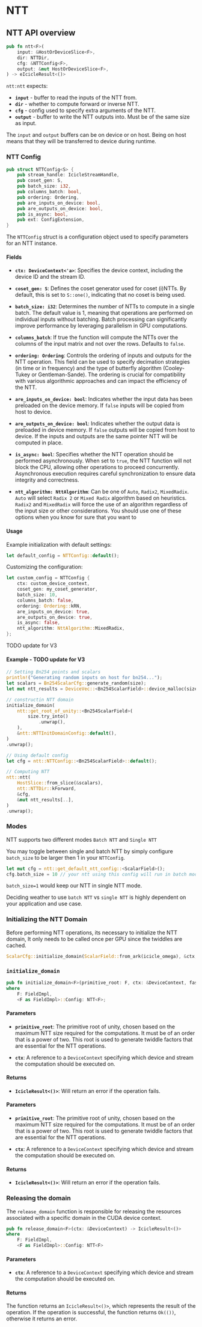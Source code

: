 # NTT

## NTT API overview

```rust
pub fn ntt<F>(
    input: &HostOrDeviceSlice<F>,
    dir: NTTDir,
    cfg: &NTTConfig<F>,
    output: &mut HostOrDeviceSlice<F>,
) -> eIcicleResult<()>
```

`ntt:ntt` expects:

- **`input`** - buffer to read the inputs of the NTT from.
- **`dir`** - whether to compute forward or inverse NTT.
- **`cfg`** - config used to specify extra arguments of the NTT.
- **`output`** - buffer to write the NTT outputs into. Must be of the same  size as input.

The `input` and `output` buffers can be on device or on host. Being on host means that they will be transferred to device during runtime.

### NTT Config

```rust
pub struct NTTConfig<S> {
    pub stream_handle: IcicleStreamHandle,
    pub coset_gen: S,
    pub batch_size: i32,
    pub columns_batch: bool,
    pub ordering: Ordering,
    pub are_inputs_on_device: bool,
    pub are_outputs_on_device: bool,
    pub is_async: bool,
    pub ext: ConfigExtension,
}
```

The `NTTConfig` struct is a configuration object used to specify parameters for an NTT instance.

#### Fields

- **`ctx: DeviceContext<'a>`**: Specifies the device context, including the device ID and the stream ID.

- **`coset_gen: S`**: Defines the coset generator used for coset (i)NTTs. By default, this is set to `S::one()`, indicating that no coset is being used.

- **`batch_size: i32`**: Determines the number of NTTs to compute in a single batch. The default value is 1, meaning that operations are performed on individual inputs without batching. Batch processing can significantly improve performance by leveraging parallelism in GPU computations.

- **`columns_batch`**: If true the function will compute the NTTs over the columns of the input matrix and not over the rows. Defaults to `false`.

- **`ordering: Ordering`**: Controls the ordering of inputs and outputs for the NTT operation. This field can be used to specify decimation strategies (in time or in frequency) and the type of butterfly algorithm (Cooley-Tukey or Gentleman-Sande). The ordering is crucial for compatibility with various algorithmic approaches and can impact the efficiency of the NTT.

- **`are_inputs_on_device: bool`**: Indicates whether the input data has been preloaded on the device memory. If `false` inputs will be copied from host to device.

- **`are_outputs_on_device: bool`**: Indicates whether the output data is preloaded in device memory. If `false` outputs will be copied from host to device. If the inputs and outputs are the same pointer NTT will be computed in place.

- **`is_async: bool`**: Specifies whether the NTT operation should be performed asynchronously. When set to `true`, the NTT function will not block the CPU, allowing other operations to proceed concurrently. Asynchronous execution requires careful synchronization to ensure data integrity and correctness.

- **`ntt_algorithm: NttAlgorithm`**: Can be one of `Auto`, `Radix2`, `MixedRadix`.
`Auto` will select `Radix 2` or `Mixed Radix` algorithm based on heuristics.
`Radix2` and `MixedRadix` will force the use of an algorithm regardless of the input size or other considerations. You should use one of these options when you know for sure that you want to

#### Usage

Example initialization with default settings:

```rust
let default_config = NTTConfig::default();
```

Customizing the configuration:

```rust
let custom_config = NTTConfig {
    ctx: custom_device_context,
    coset_gen: my_coset_generator,
    batch_size: 10,
    columns_batch: false,
    ordering: Ordering::kRN,
    are_inputs_on_device: true,
    are_outputs_on_device: true,
    is_async: false,
    ntt_algorithm: NttAlgorithm::MixedRadix,
};
```


TODO update for V3

#### Example - TODO update for V3

```rust
// Setting Bn254 points and scalars
println!("Generating random inputs on host for bn254...");
let scalars = Bn254ScalarCfg::generate_random(size);
let mut ntt_results = DeviceVec::<Bn254ScalarField>::device_malloc(size).unwrap();

// constructin NTT domain
initialize_domain(
    ntt::get_root_of_unity::<Bn254ScalarField>(
        size.try_into()
            .unwrap(),
    ),
    &ntt::NTTInitDomainConfig::default(),
)
.unwrap();

// Using default config
let cfg = ntt::NTTConfig::<Bn254ScalarField>::default();

// Computing NTT
ntt::ntt(
    HostSlice::from_slice(&scalars),
    ntt::NTTDir::kForward,
    &cfg,
    &mut ntt_results[..],
)
.unwrap();
```


### Modes

NTT supports two different modes `Batch NTT` and `Single NTT`

You may toggle between single and batch NTT by simply configure `batch_size` to be larger then 1 in your `NTTConfig`.

```rust
let mut cfg = ntt::get_default_ntt_config::<ScalarField>();
cfg.batch_size = 10 // your ntt using this config will run in batch mode.
```

`batch_size=1` would keep our NTT in single NTT mode.

Deciding weather to use `batch NTT` vs `single NTT` is highly dependent on your application and use case.

### Initializing the NTT Domain

Before performing NTT operations, its necessary to initialize the NTT domain, It only needs to be called once per GPU since the twiddles are cached.

```rust
ScalarCfg::initialize_domain(ScalarField::from_ark(icicle_omega), &ctx, true).unwrap();
```

### `initialize_domain`

```rust
pub fn initialize_domain<F>(primitive_root: F, ctx: &DeviceContext, fast_twiddles: bool) -> IcicleResult<()>
where
    F: FieldImpl,
    <F as FieldImpl>::Config: NTT<F>;
```

#### Parameters

- **`primitive_root`**: The primitive root of unity, chosen based on the maximum NTT size required for the computations. It must be of an order that is a power of two. This root is used to generate twiddle factors that are essential for the NTT operations.

- **`ctx`**: A reference to a `DeviceContext` specifying which device and stream the computation should be executed on.

#### Returns

- **`IcicleResult<()>`**: Will return an error if the operation fails.

#### Parameters

- **`primitive_root`**: The primitive root of unity, chosen based on the maximum NTT size required for the computations. It must be of an order that is a power of two. This root is used to generate twiddle factors that are essential for the NTT operations.

- **`ctx`**: A reference to a `DeviceContext` specifying which device and stream the computation should be executed on.

#### Returns

- **`IcicleResult<()>`**: Will return an error if the operation fails.

### Releasing the domain

The `release_domain` function is responsible for releasing the resources associated with a specific domain in the CUDA device context.

```rust
pub fn release_domain<F>(ctx: &DeviceContext) -> IcicleResult<()>
where
    F: FieldImpl,
    <F as FieldImpl>::Config: NTT<F>
```

#### Parameters

- **`ctx`**: A reference to a `DeviceContext` specifying which device and stream the computation should be executed on.

#### Returns

The function returns an `IcicleResult<()>`, which represents the result of the operation. If the operation is successful, the function returns `Ok(())`, otherwise it returns an error.
